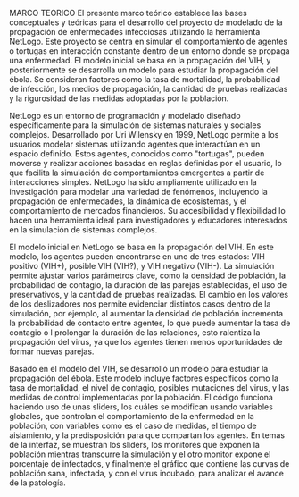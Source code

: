 MARCO TEORICO
El presente marco teórico establece las bases conceptuales y teóricas para el desarrollo del proyecto de modelado de la propagación de enfermedades infecciosas utilizando la herramienta NetLogo. Este proyecto se centra en simular el comportamiento de agentes o tortugas en interacción constante dentro de un entorno donde se propaga una enfermedad. El modelo inicial se basa en la propagación del VIH, y posteriormente se desarrolla un modelo para estudiar la propagación del ébola. Se consideran factores como la tasa de mortalidad, la probabilidad de infección, los medios de propagación, la cantidad de pruebas realizadas y la rigurosidad de las medidas adoptadas por la población. 

NetLogo es un entorno de programación y modelado diseñado específicamente para la simulación de sistemas naturales y sociales complejos. Desarrollado por Uri Wilensky en 1999, NetLogo permite a los usuarios modelar sistemas utilizando agentes que interactúan en un espacio definido. Estos agentes, conocidos como "tortugas", pueden moverse y realizar acciones basadas en reglas definidas por el usuario, lo que facilita la simulación de comportamientos emergentes a partir de interacciones simples. NetLogo ha sido ampliamente utilizado en la investigación para modelar una variedad de fenómenos, incluyendo la propagación de enfermedades, la dinámica de ecosistemas, y el comportamiento de mercados financieros. Su accesibilidad y flexibilidad lo hacen una herramienta ideal para investigadores y educadores interesados en la simulación de sistemas complejos.

El modelo inicial en NetLogo se basa en la propagación del VIH. En este modelo, los agentes pueden encontrarse en uno de tres estados: VIH positivo (VIH+), posible VIH (VIH?), y VIH negativo (VIH-). La simulación permite ajustar varios parámetros clave, como la densidad de población, la probabilidad de contagio, la duración de las parejas establecidas, el uso de preservativos, y la cantidad de pruebas realizadas. El cambio en los valores de los deslizadores nos permite evidenciar distintos casos dentro de la simulación, por ejemplo, al aumentar la densidad de población incrementa la probabilidad de contacto entre agentes, lo que puede aumentar la tasa de contagio o l prolongar la duración de las relaciones, esto ralentiza la propagación del virus, ya que los agentes tienen menos oportunidades de formar nuevas parejas.

Basado en el modelo del VIH, se desarrolló un modelo para estudiar la propagación del ébola. Este modelo incluye factores específicos como la tasa de mortalidad, el nivel de contagio, posibles mutaciones del virus, y las medidas de control implementadas por la población. El código funciona haciendo uso de unas sliders, los cuáles se modifican usando variables globales, que controlan el comportamiento de la enfermedad en la población, con variables como es el caso de medidas, el tiempo de aislamiento, y la predisposición para que compartan los agentes. En temas de la interfaz, se muestran los sliders, los monitores que exponen la población mientras transcurre la simulación y el otro monitor expone el porcentaje de infectados, y finalmente el gráfico que contiene las curvas de población sana, infectada, y con el virus incubado, para analizar el avance de la patología.
